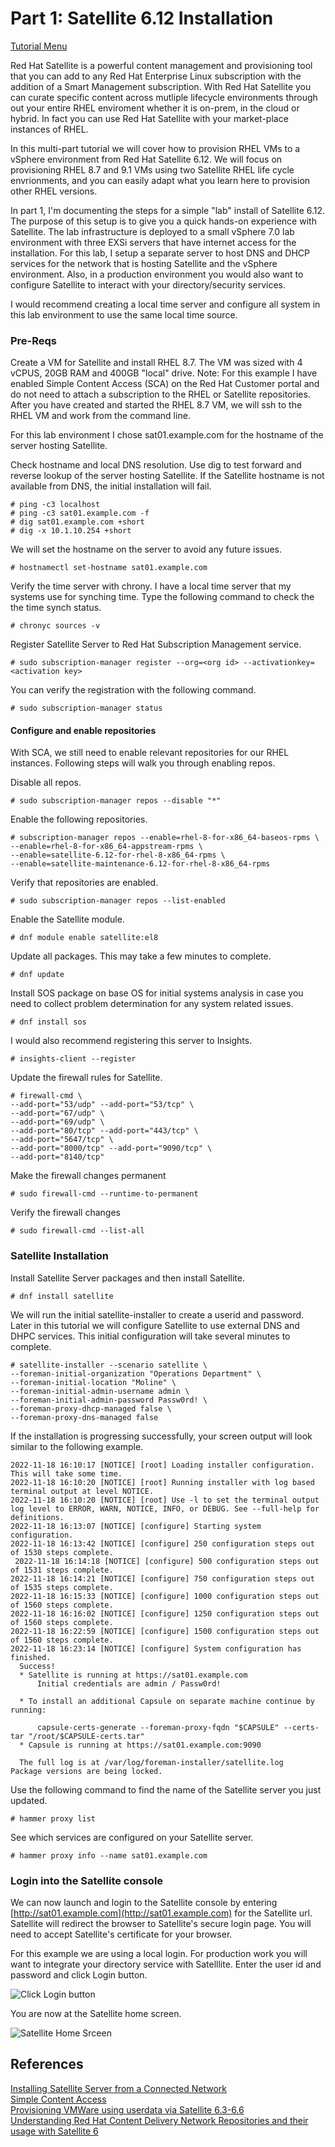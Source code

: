 # Part 1: Satellite 6.12 Installation   

[Tutorial Menu](https://github.com/pslucas0212/RedHat-Satellite-6.12-VM-Provisioning-to-vSphere-Tutorial/blob/main/README.md)

Red Hat Satellite is a powerful content management and provisioning tool that you can add to any Red Hat Enterprise Linux subscription with the addition of a Smart Management subscription.  With Red Hat Satellite you can curate specific content across mutliple lifecycle environments through out your entire RHEL enviroment whether it is on-prem, in the cloud or hybrid.  In fact you can use Red Hat Satellite with your market-place instances of RHEL.  

In this multi-part tutorial we will cover how to provision RHEL VMs to a vSphere environment from Red Hat Satellite 6.12.  We will focus on provisioning RHEL 8.7 and 9.1 VMs using two Satellite RHEL life cycle envrionments, and you can easily adapt what you learn here to provision other RHEL versions.

In part 1, I'm documenting the steps for a simple "lab" install of Satellite 6.12.  The purpose of this setup is to give you a quick hands-on experience with Satellite.  The lab infrastructure is deployed to a small vSphere 7.0 lab environment with three EXSi servers that have internet access for the installation.  For this lab, I setup a separate server to host DNS and DHCP services for the network that is hosting Satellite and the vSphere environment.  Also, in a production environment you would also want to configure Satellite to interact with your directory/security services.  

I would recommend creating a local time server and configure all system in this lab environment to use the same local time source.


### Pre-Reqs


Create a VM for Satellite and install RHEL 8.7.  The VM was sized with 4 vCPUS, 20GB RAM and 400GB "local" drive.  Note: For this example I have enabled Simple Content Access (SCA) on the Red Hat Customer portal and do not need to attach a subscription to the RHEL or Satellite repositories.  After you have created and started the RHEL 8.7 VM, we will ssh to the RHEL VM and work from the command line.

For this lab environment I chose sat01.example.com for the hostname of the server hosting Satellite. 

Check hostname and local DNS resolution.  Use dig to test forward and reverse lookup of the server hosting Satellite.  If the Satellite hostname is not available from DNS, the initial installation will fail.    
```
# ping -c3 localhost
# ping -c3 sat01.example.com -f
# dig sat01.example.com +short
# dig -x 10.1.10.254 +short
```   
We will set the hostname on the server to avoid any future issues.
```
# hostnamectl set-hostname sat01.example.com
```

Verify the time server with chrony.  I have a local time server that my systems use for synching time.  Type the following command to check the the time synch status.  
```
# chronyc sources -v
```
Register Satellite Server to Red Hat Subscription Management service.
```
# sudo subscription-manager register --org=<org id> --activationkey=<activation key>
```
You can verify the registration with the following command.
```
# sudo subscription-manager status
```    
#### Configure and enable repositories  

With SCA, we still need to enable relevant repositories for our RHEL instances.  Following steps will walk you through enabling repos.

Disable all repos.
```    
# sudo subscription-manager repos --disable "*"
```       
Enable the following repositories.
```    
# subscription-manager repos --enable=rhel-8-for-x86_64-baseos-rpms \
--enable=rhel-8-for-x86_64-appstream-rpms \
--enable=satellite-6.12-for-rhel-8-x86_64-rpms \
--enable=satellite-maintenance-6.12-for-rhel-8-x86_64-rpms
```
Verify that repositories are enabled.
```
# sudo subscription-manager repos --list-enabled
```
Enable the Satellite module.
```
# dnf module enable satellite:el8
```

Update all packages.  This may take a few minutes to complete.
```
# dnf update
```
Install SOS package on base OS for initial systems analysis in case you need to collect problem determination for any system related issues.  
```
# dnf install sos
```
 I would also recommend registering this server to Insights.  
```
# insights-client --register
```

Update the firewall rules for Satellite.
```
# firewall-cmd \
--add-port="53/udp" --add-port="53/tcp" \
--add-port="67/udp" \
--add-port="69/udp" \
--add-port="80/tcp" --add-port="443/tcp" \
--add-port="5647/tcp" \
--add-port="8000/tcp" --add-port="9090/tcp" \
--add-port="8140/tcp"
```

Make the firewall changes permanent
```
# sudo firewall-cmd --runtime-to-permanent
```

Verify the firewall changes
```
# sudo firewall-cmd --list-all
```

### Satellite Installation
Install Satellite Server packages and then install Satellite.  
```     
# dnf install satellite
```

We will run the initial satellite-installer to create a userid and password.  Later in this tutorial we will configure Satellite to use external DNS and DHPC services.  This initial configuration will take several minutes to complete.  
```
# satellite-installer --scenario satellite \
--foreman-initial-organization "Operations Department" \
--foreman-initial-location "Moline" \
--foreman-initial-admin-username admin \
--foreman-initial-admin-password Passw0rd! \
--foreman-proxy-dhcp-managed false \
--foreman-proxy-dns-managed false
```
If the installation is progressing successfully, your screen output will look similar to the following example.
```
2022-11-18 16:10:17 [NOTICE] [root] Loading installer configuration. This will take some time.
2022-11-18 16:10:20 [NOTICE] [root] Running installer with log based terminal output at level NOTICE.
2022-11-18 16:10:20 [NOTICE] [root] Use -l to set the terminal output log level to ERROR, WARN, NOTICE, INFO, or DEBUG. See --full-help for definitions.
2022-11-18 16:13:07 [NOTICE] [configure] Starting system configuration.
2022-11-18 16:13:42 [NOTICE] [configure] 250 configuration steps out of 1530 steps complete.
 2022-11-18 16:14:18 [NOTICE] [configure] 500 configuration steps out of 1531 steps complete.
2022-11-18 16:14:21 [NOTICE] [configure] 750 configuration steps out of 1535 steps complete.
2022-11-18 16:15:33 [NOTICE] [configure] 1000 configuration steps out of 1560 steps complete.
2022-11-18 16:16:02 [NOTICE] [configure] 1250 configuration steps out of 1560 steps complete.
2022-11-18 16:22:59 [NOTICE] [configure] 1500 configuration steps out of 1560 steps complete.
2022-11-18 16:23:14 [NOTICE] [configure] System configuration has finished.
  Success!
  * Satellite is running at https://sat01.example.com
      Initial credentials are admin / Passw0rd!

  * To install an additional Capsule on separate machine continue by running:

      capsule-certs-generate --foreman-proxy-fqdn "$CAPSULE" --certs-tar "/root/$CAPSULE-certs.tar"
  * Capsule is running at https://sat01.example.com:9090

  The full log is at /var/log/foreman-installer/satellite.log
Package versions are being locked.
```

Use the following command to find the name of the Satellite server you just updated.
```
# hammer proxy list
```

See which services are configured on your Satellite server.  
```
# hammer proxy info --name sat01.example.com
```

### Login into the Satellite console  

We can now launch and login to the Satellite console by entering [http://sat01.example.com](http://sat01.example.com) for the Satellite url.  Satellite will redirect the browser to Satellite's secure login page.  You will need to accept Satellite's certificate for your browser.  

For this example we are using a local login.  For production work you will want to integrate your directory service with Satelllite. Enter the user id and password and click Login button.  

![Click Login button](/images/sat01.png)  

You are now at the Satellite home screen.  

![Satellite Home Srceen](/images/sat02.png)  



## References  
[Installing Satellite Server from a Connected Network](https://access.redhat.com/documentation/en-us/red_hat_satellite/6.9/html/installing_satellite_server_from_a_connected_network/index)   
[Simple Content Access](https://access.redhat.com/articles/simple-content-access)  
[Provisioning VMWare using userdata via Satellite 6.3-6.6](https://access.redhat.com/blogs/1169563/posts/3640721)  
[Understanding Red Hat Content Delivery Network Repositories and their usage with Satellite 6](https://access.redhat.com/articles/1586183)

